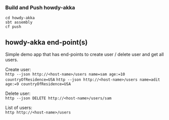 ### Build and Push howdy-akka

```
cd howdy-akka
sbt assembly
cf push
```

## howdy-akka end-point(s)

Simple demo app that has end-points to create user / delete user and get all users.

Create user:  
``http --json http://<host-name>/users name=sam age:=10 countryOfResidence=USA``
``http --json http://<host-name>/users name=adit age:=9 countryOfResidence=USA``

Delete user:  
``http --json DELETE http://<host-name>/users/sam``

List of users:  
``http http://<host-name>/users``


